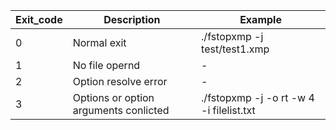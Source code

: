 | Exit_code | Description | Example |
| --------- | ----------- | ------- |
| 0 | Normal exit | ./fstopxmp -j test/test1.xmp |
| 1 | No file opernd | - |
| 2 | Option resolve error | - |
| 3 | Options or option arguments conlicted | ./fstopxmp -j -o rt -w 4 -i filelist.txt |
